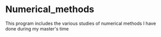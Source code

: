 # Numerical_methods
This program includes the various studies of numerical methods I have done during my master's time

